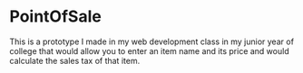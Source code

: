 # PointOfSale
This is a prototype I made in my web development class in my junior year of college that would allow you to enter an item name and its
price and would calculate the sales tax of that item.
